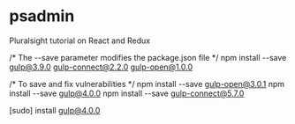 # psadmin
Pluralsight tutorial on React and Redux

/* The --save parameter modifies the package.json file */
npm install --save gulp@3.9.0 gulp-connect@2.2.0 gulp-open@1.0.0

/* To save and fix vulnerabilities */
npm install --save gulp-open@3.0.1
npm install --save gulp@4.0.0
npm install --save gulp-connect@5.7.0

[sudo] install gulp@4.0.0